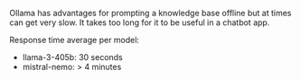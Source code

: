 Ollama has advantages for prompting a knowledge base offline but at times can get very slow. It takes too long for it to be useful in a chatbot app.

Response time average per model:

- llama-3-405b: 30 seconds
- mistral-nemo: > 4 minutes